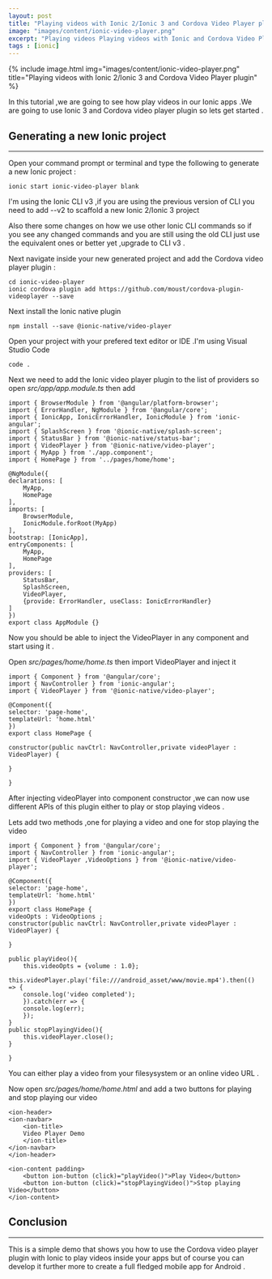 ```yaml
---
layout: post
title: "Playing videos with Ionic 2/Ionic 3 and Cordova Video Player plugin"
image: "images/content/ionic-video-player.png"
excerpt: "Playing videos Playing videos with Ionic and Cordova Video Player with Ionic and Cordova Video Player" 
tags : [ionic]
---
```


{% include image.html 
    img="images/content/ionic-video-player.png" 
    title="Playing videos with Ionic 2/Ionic 3 and Cordova Video Player plugin" 
%}

In this tutorial ,we are going to see how play videos in our Ionic apps .We are going to use Ionic 3 and 
Cordova video player plugin so lets get started .

Generating a new Ionic project 
--------------------------------
--------------------------------

Open your command prompt or terminal and type the following to generate a new Ionic project :

    ionic start ionic-video-player blank 

<div class="note">
I'm using the Ionic CLI v3 ,if you are using the previous version of CLI you need to add --v2 to scaffold 
a new Ionic 2/Ionic 3 project  <br>

Also there some changes on how we use other Ionic CLI commands so if you see any changed commands and you are 
still using the old CLI just use the equivalent ones or better yet ,upgrade to CLI v3 . 
</div>    

Next navigate inside your new generated project and add the Cordova video player plugin :

    cd ionic-video-player 
    ionic cordova plugin add https://github.com/moust/cordova-plugin-videoplayer --save

Next install the Ionic native plugin 

    npm install --save @ionic-native/video-player

Open your project with your prefered text editor or IDE .I'm using Visual Studio Code 

    code .

Next we need to add the Ionic video player plugin to the list of providers so open <em>src/app/app.module.ts</em> then add 

    import { BrowserModule } from '@angular/platform-browser';
    import { ErrorHandler, NgModule } from '@angular/core';
    import { IonicApp, IonicErrorHandler, IonicModule } from 'ionic-angular';
    import { SplashScreen } from '@ionic-native/splash-screen';
    import { StatusBar } from '@ionic-native/status-bar';
    import { VideoPlayer } from '@ionic-native/video-player';
    import { MyApp } from './app.component';
    import { HomePage } from '../pages/home/home';

    @NgModule({
    declarations: [
        MyApp,
        HomePage
    ],
    imports: [
        BrowserModule,
        IonicModule.forRoot(MyApp)
    ],
    bootstrap: [IonicApp],
    entryComponents: [
        MyApp,
        HomePage
    ],
    providers: [
        StatusBar,
        SplashScreen,
        VideoPlayer,
        {provide: ErrorHandler, useClass: IonicErrorHandler}
    ]
    })
    export class AppModule {}


Now you should be able to inject the VideoPlayer in any component and start using it .

Open <em>src/pages/home/home.ts</em> then import VideoPlayer and inject it 

    import { Component } from '@angular/core';
    import { NavController } from 'ionic-angular';
    import { VideoPlayer } from '@ionic-native/video-player';

    @Component({
    selector: 'page-home',
    templateUrl: 'home.html'
    })
    export class HomePage {

    constructor(public navCtrl: NavController,private videoPlayer : VideoPlayer) {

    }

    } 

After injecting videoPlayer into component constructor ,we can now use different APIs of this plugin either 
to play or stop playing videos .

Lets add two methods ,one for playing a video and one for stop playing the video

    import { Component } from '@angular/core';
    import { NavController } from 'ionic-angular';
    import { VideoPlayer ,VideoOptions } from '@ionic-native/video-player';

    @Component({
    selector: 'page-home',
    templateUrl: 'home.html'
    })
    export class HomePage {
    videoOpts : VideoOptions ;
    constructor(public navCtrl: NavController,private videoPlayer : VideoPlayer) {

    }

    public playVideo(){
        this.videoOpts = {volume : 1.0};
        this.videoPlayer.play('file:///android_asset/www/movie.mp4').then(() => {
        console.log('video completed');
        }).catch(err => {
        console.log(err);
        });    
    }
    public stopPlayingVideo(){
        this.videoPlayer.close();
    }

    }


You can either play a video from your filesysystem or an online video URL .

Now open <em>src/pages/home/home.html</em> and add a two buttons for playing and stop playing our video 

    <ion-header>
    <ion-navbar>
        <ion-title>
        Video Player Demo
        </ion-title>
    </ion-navbar>
    </ion-header>

    <ion-content padding>
        <button ion-button (click)="playVideo()">Play Video</button>
        <button ion-button (click)="stopPlayingVideo()">Stop playing Video</button>
    </ion-content>
  

Conclusion
------------
-------------

This is a simple demo that shows you how to use the Cordova video player plugin with Ionic to play videos 
inside your apps but of course you can develop it further more to create a full fledged mobile app for 
Android .



